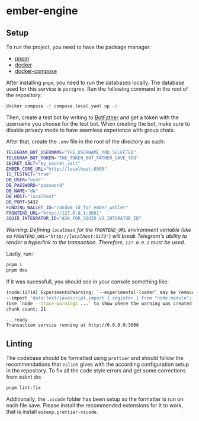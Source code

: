 # ember-engine

## Setup

To run the project, you need to have the package manager:

- [pnpm](https://pnpm.io/)
- [docker](https://www.docker.com/)
- [docker-compose](https://docs.docker.com/compose/)

After installing `pnpm`, you need to run the databases locally. The database used for
this service is `postgres`. Run the following command in the root of the
repository:

```bash
docker compose -f compose.local.yaml up -d
```

Then, create a test bot by writing to [BotFather](https://t.me/BotFather) and
get a token with the username you choose for the test bot. When creating the bot, make
sure to disable privacy mode to have seemless experience with group chats.

After that, create the `.env` file in the root of the directory as such:

```sh
TELEGRAM_BOT_USERNAME="THE_USERNAME_YOU_SELECTED"
TELEGRAM_BOT_TOKEN="THE_TOKEN_BOT_FATHER_GAVE_YOU"
SECRET_SALT="my_secret_salt"
EMBER_CORE_URL="http://localhost:8000"
IS_TESTNET="true"
DB_USER="user"
DB_PASSWORD="password"
DB_NAME="db"
DB_HOST="localhost"
DB_PORT=5432
FUNDING_WALLET_ID="random_id_for_ember_wallet"
FRONTEND_URL="http://127.0.0.1:3001"
SQUID_INTEGRATOR_ID="ASK_FOR_SQUID_V2_INTGRATOR_ID"
```

_Warning: Defining `localhost` for the `FRONTEND_URL` environment variable
(like so `FRONTEND_URL="http://localhost:5173"`) will break Telegram's ability
to render a hyperlink to the transaction. Therefore, `127.0.0.1` must be used._

Lastly, run:

```sh
pnpm i
pnpm dev
```

If it was sucessfull, you should see in your console something like:

```bash
(node:12714) ExperimentalWarning: `--experimental-loader` may be removed in the future; instead use `register()`:
--import 'data:text/javascript,import { register } from "node:module"; import { pathToFileURL } from "node:url"; register("ts-node/esm", pathToFileURL("./"));'
(Use `node --trace-warnings ...` to show where the warning was created)
chunk count: 21

...ready
Transaction service running at http://0.0.0.0:3000
```

## Linting

The codebase should be formatted using `prettier` and should follow the recommendations
that `eslint` gives with the according configuration setup in the repository. To fix
all the code style errors and get some corrections from eslint do:

```bash
pnpm lint:fix
```

Additionally, the `.vscode` folder has been setup so the formatter is run on each file
save. Please install the recommended extensions for it to work, that is install
`esbenp.prettier-vscode`.
